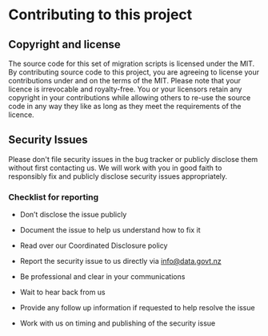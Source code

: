 # Contributing to this project

## Copyright and license
The source code for this set of migration scripts is licensed under the MIT. By contributing source code to this project, you are agreeing to license your contributions under and on the terms of the MIT. Please note that your licence is irrevocable and royalty-free. You or your licensors retain any copyright in your contributions while allowing others to re-use the source code in any way they like as long as they meet the requirements of the licence.

## Security Issues
Please don't file security issues in the bug tracker or publicly disclose them without first contacting us. We will work with you in good faith to responsibly fix and publicly disclose security issues appropriately.

### Checklist for reporting

* Don’t disclose the issue publicly

* Document the issue to help us understand how to fix it

* Read over our Coordinated Disclosure policy

* Report the security issue to us directly via info@data.govt.nz

* Be professional and clear in your communications

* Wait to hear back from us

* Provide any follow up information if requested to help resolve the issue

* Work with us on timing and publishing of the security issue
